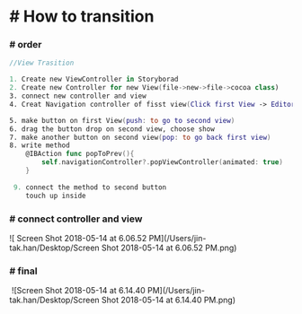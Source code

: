 # # How to transition



### # order

```Swift
//View Trasition

1. Create new ViewController in Storyborad
2. Create new Controller for new View(file->new->file->cocoa class)
3. connect new controller and view
4. Creat Navigation controller of fisst view(Click first View -> Editor -> Enbed in -> Navigation Controller)

5. make button on first View(push: to go to second view)
6. drag the button drop on second view, choose show
7. make another button on second view(pop: to go back first view)
8. write method
    @IBAction func popToPrev(){
        self.navigationController?.popViewController(animated: true)
    }
    
 9. connect the method to second button
    touch up inside

```



### # connect controller and view

![	Screen Shot 2018-05-14 at 6.06.52 PM](/Users/jin-tak.han/Desktop/Screen Shot 2018-05-14 at 6.06.52 PM.png)





### # final

​	![Screen Shot 2018-05-14 at 6.14.40 PM](/Users/jin-tak.han/Desktop/Screen Shot 2018-05-14 at 6.14.40 PM.png)	